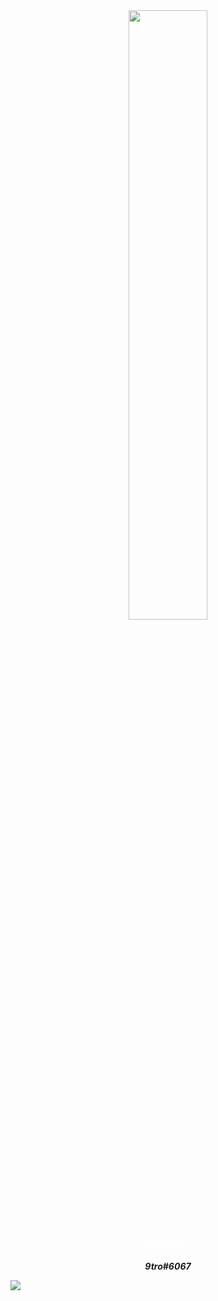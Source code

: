 <p align="center"> 
  <br />
  <br />
  <img src="https://pa1.narvii.com/5748/f1bfa63f1ad12267c8d09c14a0ec5b237871a513_hq.gif" width="50%">
  
  <br />
  
  <h3 style="color: white; padding: 0px; margin: 0px;" align="center">
    Contact:
    <h5 align="center" style="padding: 0px; margin: 0px;">
      <br />
      9tro#6067
    </h5>
</p>

![](https://hit.yhype.me/github/profile?user_id=60155141)
